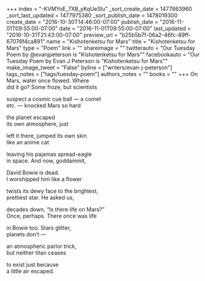 +++
index = "-KVMYoE_7XB_yKqUeSlu"
_sort_create_date = 1477863960
_sort_last_updated = 1477975380
_sort_publish_date = 1478019300
create_date = "2016-10-30T14:46:00-07:00"
publish_date = "2016-11-01T09:55:00-07:00"
date = "2016-11-01T09:55:00-07:00"
last_updated = "2016-10-31T21:43:00-07:00"
preview_url = "b25b5b7f-06a2-46fc-89ff-67076f4ca891"
name = "Kishotenketsu for Mars"
title = "Kishotenketsu for Mars"
type = "Poem"
link = ""
shareimage = ""
twitterauto = "Our Tuesday Poem by @evanjpeterson is \"Kishotenketsu for Mars\""
facebookauto = "Our Tuesday Poem by Evan J Peterson is \"Kishotenketsu for Mars\""
make_image_tweet = "False"
byline = ["writers/evan-j-peterson"]
tags_notes = ["tags/tuesday-poem"]
authors_notes = ""
books = ""
+++
On Mars, water once flowed. Where<br>
did it go? Some froze, but scientists

suspect a cosmic cue ball &mdash; a comet<br>
etc. &mdash; knocked Mars so hard

the planet escaped<br>
its own atmosphere, just

left it there, jumped its own skin<br>
like an anime cat

leaving his pajamas spread-eagle<br>
in space. And now, goddammit,

David Bowie is dead.<br>
I worshipped him like a flower

twists its dewy face to the brightest,<br>
prettiest star. He asked us,

decades down, “Is there life on Mars?”<br>
Once, perhaps. There once was life

in Bowie too. Stars glitter,<br>
planets don’t &mdash;

an atmospheric parlor trick,<br>
but neither titan ceases

to exist just because<br>
a little air escaped.